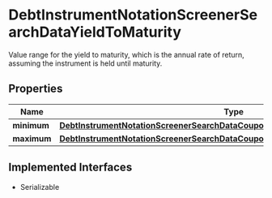 

# DebtInstrumentNotationScreenerSearchDataYieldToMaturity

Value range for the yield to maturity, which is the annual rate of return, assuming the instrument is held until maturity.

## Properties

Name | Type | Description | Notes
------------ | ------------- | ------------- | -------------
**minimum** | [**DebtInstrumentNotationScreenerSearchDataCouponCurrentInterestRateValueMinimum**](DebtInstrumentNotationScreenerSearchDataCouponCurrentInterestRateValueMinimum.md) |  |  [optional]
**maximum** | [**DebtInstrumentNotationScreenerSearchDataCouponCurrentInterestRateValueMaximum**](DebtInstrumentNotationScreenerSearchDataCouponCurrentInterestRateValueMaximum.md) |  |  [optional]


## Implemented Interfaces

* Serializable


